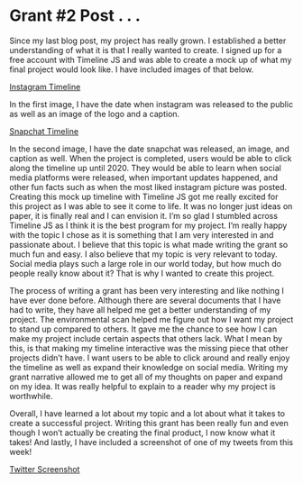 # Grant #2 Post . . .

Since my last blog post, my project has really grown. 
I established a better understanding of what it is that I really wanted to create. 
I signed up for a free account with Timeline JS and was able to create a mock up of what my final project would look like. 
I have included images of that below. 

[Instagram Timeline](https://Ewhitehouse.github.io/Ewhitehouse/images/instagramtimeline.jpg)

In the first image, I have the date when instagram was released to the public as well as an image of the logo and a caption. 

[Snapchat Timeline](https://Ewhitehouse.github.io/Ewhitehouse/images/snapchattimeline.jpg)

In the second image, I have the date snapchat was released, an image, and caption as well. 
When the project is completed, users would be able to click along the timeline up until 2020. 
They would be able to learn when social media platforms were released, when important updates happened, and other fun facts such as when the most liked instagram picture was posted. 
Creating this mock up timeline with Timeline JS got me really excited for this project as I was able to see it come to life. 
It was no longer just ideas on paper, it is finally real and I can envision it. 
I’m so glad I stumbled across Timeline JS as I think it is the best program for my project. 
I’m really happy with the topic I chose as it is something that I am very interested in and passionate about. 
I believe that this topic is what made writing the grant so much fun and easy. 
I also believe that my topic is very relevant to today. 
Social media plays such a large role in our world today, but how much do people really know about it? 
That is why I wanted to create this project. 

The process of writing a grant has been very interesting and like nothing I have ever done before. 
Although there are several documents that I have had to write, they have all helped me get a better understanding of my project. 
The environmental scan helped me figure out how I want my project to stand up compared to others. 
It gave me the chance to see how I can make my project include certain aspects that others lack. 
What I mean by this, is that making my timeline interactive was the missing piece that other projects didn’t have. 
I want users to be able to click around and really enjoy the timeline as well as expand their knowledge on social media. 
Writing my grant narrative allowed me to get all of my thoughts on paper and expand on my idea. 
It was really helpful to explain to a reader why my project is worthwhile. 

Overall, I have learned a lot about my topic and a lot about what it takes to create a successful project. 
Writing this grant has been really fun and even though I won’t actually be creating the final product, I now know what it takes! 
And lastly, I have included a screenshot of one of my tweets from this week!

[Twitter Screenshot](https://Ewhitehouse.github.io/Ewhitehouse/images/twitterscreenshot.jpg)

